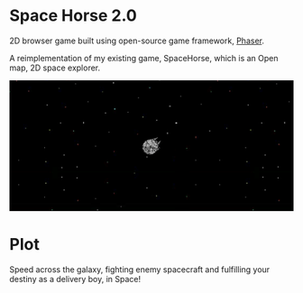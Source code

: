 # Space Horse 2.0
2D browser game built using open-source game framework, [Phaser](phaser.io).

A reimplementation of my existing game, SpaceHorse, which is an Open map, 2D space explorer.

![Screenshot](images/screenshot.PNG)


# Plot
Speed across the galaxy, fighting enemy spacecraft and fulfilling your destiny as a delivery boy, in Space!

